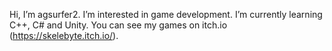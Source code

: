 Hi, I’m agsurfer2.
I’m interested in game development.
I’m currently learning C++, C# and Unity.
You can see my games on itch.io (https://skelebyte.itch.io/).

<!---
agsurfer2/agsurfer2 is a ✨ special ✨ repository because its `README.md` (this file) appears on your GitHub profile.
You can click the Preview link to take a look at your changes.
--->
